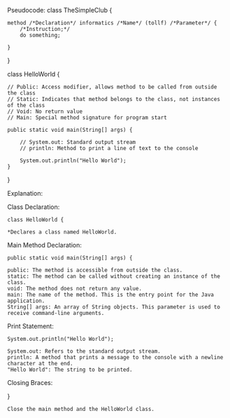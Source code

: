 

Pseudocode: class TheSimpleClub {
 
    method /*Declaration*/ informatics /*Name*/ (tollf) /*Parameter*/ {
        /*Instruction;*/
        do something;

    }

}

class HelloWorld {

    // Public: Access modifier, allows method to be called from outside the class
    // Static: Indicates that method belongs to the class, not instances of the class
    // Void: No return value
    // Main: Special method signature for program start

    public static void main(String[] args) { 

        // System.out: Standard output stream
        // println: Method to print a line of text to the console

        System.out.println("Hello World"); 
    }
}

Explanation:

Class Declaration:

    class HelloWorld {

    *Declares a class named HelloWorld.

Main Method Declaration:

    public static void main(String[] args) {

    public: The method is accessible from outside the class.
    static: The method can be called without creating an instance of the class.
    void: The method does not return any value.
    main: The name of the method. This is the entry point for the Java application.
    String[] args: An array of String objects. This parameter is used to receive command-line arguments.


Print Statement:

    System.out.println("Hello World");

    System.out: Refers to the standard output stream.
    println: A method that prints a message to the console with a newline character at the end.
    "Hello World": The string to be printed.

Closing Braces:

}

    Close the main method and the HelloWorld class.